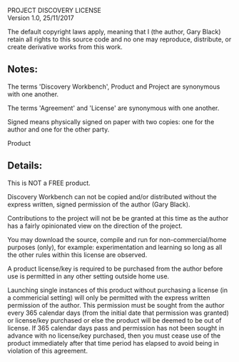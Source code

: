 PROJECT DISCOVERY LICENSE  
Version 1.0, 25/11/2017

The default copyright laws apply, meaning that I (the author, Gary Black) retain all rights to this source code and no one may reproduce, distribute, or create derivative works from this work.

Notes:
------

The terms 'Discovery Workbench', Product and Project are synonymous with one another.

The terms 'Agreement' and 'License' are synonymous with one another.

Signed means physically signed on paper with two copies: one for the author and one for the other party.

Product

Details:
--------

This is NOT a FREE product.

Discovery Workbench can not be copied and/or distributed without the express written, signed permission of the author (Gary Black).

Contributions to the project will not be be granted at this time as the author has a fairly opinionated view on the direction of the project.

You may download the source, compile and run for non-commercial/home purposes (only), for example: experimentation and learning so long as all the other rules within this license are observed.

A product license/key is required to be purchased from the author before use is permitted in any other setting outside home use.

Launching single instances of this product without purchasing a license (in a commericial setting) will only be permitted with the express written permission of the author. This permission must be sought from the author every 365 calendar days (from the initial date that permission was granted) or license/key purchased or else the product will be deemed to be out of license. If 365 calendar days pass and permission has not been sought in advance with no license/key purchased, then you must cease use of the product immediately after that time period has elapsed to avoid being in violation of this agreement.
